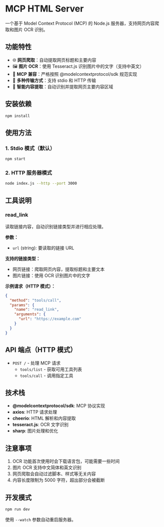 # MCP HTML Server

一个基于 Model Context Protocol (MCP) 的 Node.js 服务器，支持网页内容爬取和图片 OCR 识别。

## 功能特性

- 🌐 **网页爬取**：自动提取网页标题和主要内容
- 🖼️ **图片 OCR**：使用 Tesseract.js 识别图片中的文字（支持中英文）
- 🔧 **MCP 兼容**：严格按照 @modelcontextprotocol/sdk 规范实现
- 🚀 **多种传输方式**：支持 stdio 和 HTTP 传输
- 📝 **智能内容提取**：自动识别并提取网页主要内容区域

## 安装依赖

```bash
npm install
```

## 使用方法

### 1. Stdio 模式（默认）

```bash
npm start
```

### 2. HTTP 服务器模式

```bash
node index.js --http --port 3000
```

## 工具说明

### read_link

读取链接内容，自动识别链接类型并进行相应处理。

**参数：**
- `url` (string): 要读取的链接 URL

**支持的链接类型：**
- 网页链接：爬取网页内容，提取标题和主要文本
- 图片链接：使用 OCR 识别图片中的文字

**示例请求（HTTP 模式）：**

```json
{
  "method": "tools/call",
  "params": {
    "name": "read_link",
    "arguments": {
      "url": "https://example.com"
    }
  }
}
```

## API 端点（HTTP 模式）

- `POST /` - 处理 MCP 请求
  - `tools/list` - 获取可用工具列表
  - `tools/call` - 调用指定工具

## 技术栈

- **@modelcontextprotocol/sdk**: MCP 协议实现
- **axios**: HTTP 请求处理
- **cheerio**: HTML 解析和内容提取
- **tesseract.js**: OCR 文字识别
- **sharp**: 图片处理和优化

## 注意事项

1. OCR 功能首次使用时会下载语言包，可能需要一些时间
2. 图片 OCR 支持中文简体和英文识别
3. 网页爬取会自动过滤脚本、样式等无关内容
4. 内容长度限制为 5000 字符，超出部分会被截断

## 开发模式

```bash
npm run dev
```

使用 `--watch` 参数自动重启服务器。